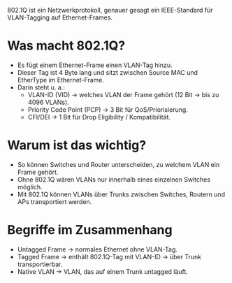 802.1Q ist ein Netzwerkprotokoll, genauer gesagt ein IEEE-Standard für VLAN-Tagging auf Ethernet-Frames.

# Was macht 802.1Q?

- Es fügt einem Ethernet-Frame einen VLAN-Tag hinzu.
- Dieser Tag ist 4 Byte lang und sitzt zwischen Source MAC und EtherType im Ethernet-Frame.
- Darin steht u. a.:
  - VLAN-ID (VID) → welches VLAN der Frame gehört (12 Bit → bis zu 4096 VLANs).
  - Priority Code Point (PCP) → 3 Bit für QoS/Priorisierung.
  - CFI/DEI → 1 Bit für Drop Eligibility / Kompatibilität.

# Warum ist das wichtig?

- So können Switches und Router unterscheiden, zu welchem VLAN ein Frame gehört.
- Ohne 802.1Q wären VLANs nur innerhalb eines einzelnen Switches möglich.
- Mit 802.1Q können VLANs über Trunks zwischen Switches, Routern und APs transportiert werden.

# Begriffe im Zusammenhang

- Untagged Frame → normales Ethernet ohne VLAN-Tag.
- Tagged Frame → enthält 802.1Q-Tag mit VLAN-ID → über Trunk transportierbar.
- Native VLAN → VLAN, das auf einem Trunk untagged läuft.
